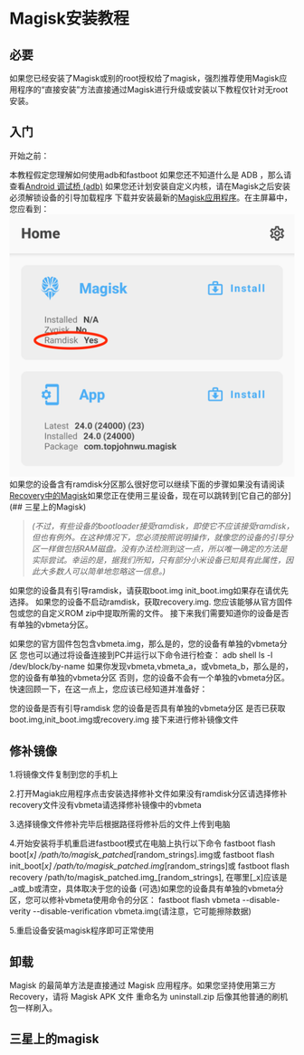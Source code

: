 # Magisk安装教程
## 必要
如果您已经安装了Magisk或别的root授权给了magisk，强烈推荐使用Magisk应用程序的“直接安装”方法直接通过Magisk进行升级或安装以下教程仅针对无root安装。

## 入门
开始之前：

本教程假定您理解如何使用adb和fastboot
如果您还不知道什么是 ADB ，那么请查看[Android 调试桥 (adb)](https://developer.android.google.cn/studio/command-line/adb?hl=zh-cn)
如果您还计划安装自定义内核，请在Magisk之后安装
必须解锁设备的引导加载程序
下载并安装最新的[Magisk应用程序]()。在主屏幕中，您应看到：
![](3.png)
如果您的设备含有ramdisk分区那么很好您可以继续下面的步骤如果没有请阅读[Recovery中的Magisk]()如果您正在使用三星设备，现在可以跳转到[它自己的部分](## 三星上的Magisk)

> _(不过，有些设备的bootloader接受ramdisk，即使它不应该接受ramdisk，但也有例外。在这种情况下，您必须按照说明操作，就像您的设备的引导分区一样做包括RAM磁盘。没有办法检测到这一点，所以唯一确定的方法是实际尝试。幸运的是，据我们所知，只有部分小米设备已知具有此属性，因此大多数人可以简单地忽略这一信息。)_


如果您的设备具有引导ramdisk，请获取boot.img init_boot.img如果存在请优先选择。
如果您的设备不启动ramdisk，获取recovery.img.
您应该能够从官方固件包或您的自定义ROM zip中提取所需的文件。
接下来我们需要知道你的设备是否有单独的vbmeta分区。

如果您的官方固件包包含vbmeta.img，那么是的，您的设备有单独的vbmeta分区
您也可以通过将设备连接到PC并运行以下命令进行检查：
adb shell ls -l /dev/block/by-name
如果你发现vbmeta,vbmeta_a，或vbmeta_b，那么是的，您的设备有单独的vbmeta分区
否则，您的设备不会有一个单独的vbmeta分区。
快速回顾一下，在这一点上，您应该已经知道并准备好：

您的设备是否有引导ramdisk
您的设备是否具有单独的vbmeta分区
是否已获取boot.img,init_boot.img或recovery.img
接下来进行修补镜像文件

## 修补镜像
1.将镜像文件复制到您的手机上

2.打开Magiak应用程序点击安装选择修补文件如果没有ramdisk分区请选择修补recovery文件没有vbmeta请选择修补镜像中的vbmeta

3.选择镜像文件修补完毕后根据路径将修补后的文件上传到电脑

4.开始安装将手机重启进fastboot模式在电脑上执行以下命令
fastboot flash boot[_x] /path/to/magisk_patched_[random_strings].img或
fastboot flash init_boot[_x] /path/to/magisk_patched.img_[random_strings]或
fastboot flash recovery /path/to/magisk_patched.img_[random_strings],
在哪里[_x]应该是_a或_b或清空，具体取决于您的设备
(可选)如果您的设备具有单独的vbmeta分区，您可以修补vbmeta使用命令的分区：
fastboot flash vbmeta --disable-verity --disable-verification vbmeta.img(请注意，它可能擦除数据)

5.重启设备安装magisk程序即可正常使用
## 卸载 
Magisk 的最简单方法是直接通过 Magisk 应用程序。如果您坚持使用第三方 Recovery，请将 Magisk APK 文件 重命名为 uninstall.zip 后像其他普通的刷机包一样刷入。
## 三星上的magisk